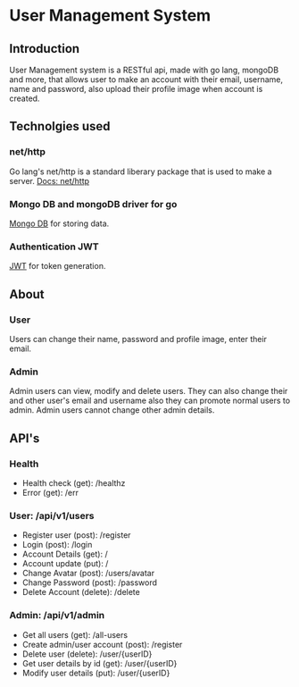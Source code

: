 # User Management System

## Introduction

User Management system is a RESTful api, made with go lang, mongoDB and more, that allows user to make an account with their email, username, name and password, also upload their profile image when account is created.

## Technolgies used

### net/http

Go lang's net/http is a standard liberary package that is used to make a server.
[Docs: net/http](https://pkg.go.dev/net/http)

### Mongo DB and mongoDB driver for go

[Mongo DB](https://www.mongodb.com/) for storing data.

### Authentication JWT

[JWT](https://jwt.io/) for token generation.

## About

### User

Users can change their name, password and profile image, enter their email.

### Admin

Admin users can view, modify and delete users. They can also change their and other user's email and username also they can promote normal users to admin. Admin users cannot change other admin details.

## API's

### Health

- Health check (get): /healthz
- Error (get): /err

### User: /api/v1/users

- Register user (post): /register
- Login (post): /login
- Account Details (get): /
- Account update (put): /
- Change Avatar (post): /users/avatar
- Change Password (post): /password
- Delete Account (delete): /delete

### Admin: /api/v1/admin

- Get all users (get): /all-users
- Create admin/user account (post): /register
- Delete user (delete): /user/{userID}
- Get user details by id (get): /user/{userID}
- Modify user details (put): /user/{userID}
